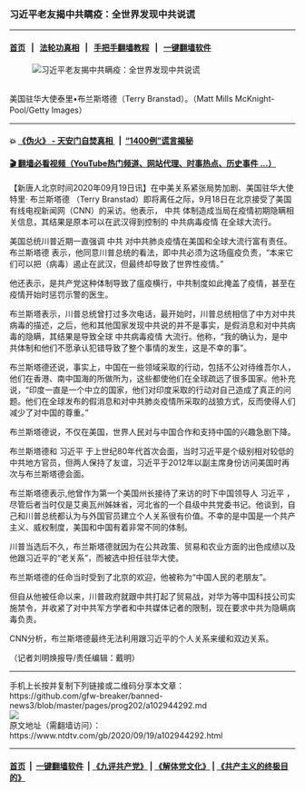 ### 习近平老友揭中共瞒疫：全世界发现中共说谎
------------------------

#### [首页](https://github.com/gfw-breaker/banned-news3/blob/master/README.md) &nbsp;&nbsp;|&nbsp;&nbsp; [法轮功真相](https://github.com/begood0513/basic/blob/master/README.md)  &nbsp;&nbsp;|&nbsp;&nbsp; [手把手翻墙教程](https://github.com/gfw-breaker/guides/wiki)  &nbsp;&nbsp;|&nbsp;&nbsp; [一键翻墙软件](https://github.com/gfw-breaker/nogfw/blob/master/README.md)  



<div><div class="featured_image">
 <figure>
  <img alt="习近平老友揭中共瞒疫：全世界发现中共说谎" src="https://i.ntdtv.com/assets/uploads/2020/09/123-800x450.jpg"/>
 </figure><br/>
 <span class="caption">
  美国驻华大使泰里•布兰斯塔德（Terry Branstad）。（Matt Mills McKnight-Pool/Getty Images）
 </span>
</div>
</div><hr/>

#### 💥 [《伪火》 - 天安门自焚真相 ](http://158.247.195.190:10000/videos/blog/weihuo.html)&nbsp; |&nbsp; [“1400例”谎言揭秘  ](http://158.247.195.190:10000/videos/blog/jiexi1400.html)

#### [ 🎬  翻墙必看视频（YouTube热门频道、网站代理、时事热点、历史事件 ...）](https://github.com/gfw-breaker/links/blob/master/banned.md)

<div><div class="post_content" itemprop="articleBody">
 <p>
  【新唐人北京时间2020年09月19日讯】在中美关系紧张局势加剧、美国驻华大使特里‧
  <ok href="https://www.ntdtv.com/gb/布兰斯塔德.htm">
   布兰斯塔德
  </ok>
  （Terry Branstad）即将离任之际，9月18日在北京接受了美国有线电视新闻网（CNN）的采访。他表示，
  <ok href="https://www.ntdtv.com/gb/中共.htm">
   中共
  </ok>
  体制造成当局在疫情初期隐瞒相关信息，其结果是原本可以在武汉得到控制的
  <ok href="https://www.ntdtv.com/gb/中共病毒疫情.htm">
   中共病毒疫情
  </ok>
  在全球大流行。
 </p>
 <p>
  美国总统川普近期一直强调
  <ok href="https://www.ntdtv.com/gb/中共.htm">
   中共
  </ok>
  对中共肺炎疫情在美国和全球大流行富有责任。
  <ok href="https://www.ntdtv.com/gb/布兰斯塔德.htm">
   布兰斯塔德
  </ok>
  表示，他同意川普总统的看法，即中共必须为这场瘟疫负责，“本来它们可以把（病毒）遏止在武汉，但最终却导致了世界性疫情。”
 </p>
 <p>
  他还表示，是共产党这种体制导致了瘟疫横行，中共制度如此掩盖了疫情，甚至在疫情开始时惩罚示警的医生。
 </p>
 <p>
  布兰斯塔表示，川普总统曾打过多次电话，最开始时，川普总统相信了中方对中共病毒的描述，之后，他和其他国家发现中共说的并不是事实，是假消息和对中共病毒的隐瞒，其结果是导致全球
  <ok href="https://www.ntdtv.com/gb/中共病毒疫情.htm">
   中共病毒疫情
  </ok>
  大流行。他称，“我的确认为，是中共体制和他们不愿承认犯错导致了整个事情的发生，这是不幸的事”。
 </p>
 <p>
  布兰斯塔德还说，事实上，中国在一些领域采取的行动，包括不公对待维吾尔人，他们在香港、南中国海的所做所为，这些都使他们在全球疏远了很多国家。他补充说，“印度一直是一个中立的国家，他们对印度采取的行动对自己造成了真正的问题。他们在全球发布的假消息和对中共肺炎疫情所采取的战狼方式，反而使得人们减少了对中国的尊重。”
 </p>
 <p>
  布兰斯塔德说，不仅在美国，世界人民对与中国合作和支持中国的兴趣急剧下降。
 </p>
 <p>
  布兰斯塔德和
  <ok href="https://www.ntdtv.com/gb/习近平.htm">
   习近平
  </ok>
  于上世纪80年代首次会面，当时习近平是个级别相对较低的中共地方官员，但两人保持了友谊，习近平于2012年以副主席身份访问美国时再次与布兰斯塔德会面。
 </p>
 <p>
  布兰斯塔德表示,他曾作为第一个美国州长接待了来访的时下中国领导人
  <ok href="https://www.ntdtv.com/gb/习近平.htm">
   习近平
  </ok>
  ，尽管后者当时仅是艾奥瓦州姊妹省，河北省的一个县级中共党委书记。他谈到，自己和川普总统都认为与外国官员建立个人关系很有价值。不幸的是中国是一个共产主义、威权制度，美国和中国有着非常不同的体制。
 </p>
 <p>
  川普当选后不久，布兰斯塔德就因为在公共政策、贸易和农业方面的出色成绩以及他跟习近平的“老关系”，而被选中担任驻华大使。
 </p>
 <p>
  布兰斯塔德的任命当时受到了北京的欢迎，他被称为“中国人民的老朋友”。
 </p>
 <p>
  但自从他被任命以来，川普政府就跟中共打起了贸易战，对华为等中国科技公司实施禁令，并收紧了对中共军方学者和中共媒体记者的限制，现在要求中共为隐瞒病毒负责。
 </p>
 <p>
  CNN分析，布兰斯塔德最终无法利用跟习近平的个人关系来缓和双边关系。
 </p>
 <p>
  （记者刘明焕报导/责任编辑：戴明）
 </p>
 <div class="single_ad">
 </div>
</div>
</div>
<hr/>
手机上长按并复制下列链接或二维码分享本文章：<br/>
https://github.com/gfw-breaker/banned-news3/blob/master/pages/prog202/a102944292.md <br/>
<a href='https://github.com/gfw-breaker/banned-news3/blob/master/pages/prog202/a102944292.md'><img src='https://github.com/gfw-breaker/banned-news3/blob/master/pages/prog202/a102944292.md.png'/></a> <br/>
原文地址（需翻墙访问）：https://www.ntdtv.com/gb/2020/09/19/a102944292.html


------------------------
#### [首页](https://github.com/gfw-breaker/banned-news3/blob/master/README.md) &nbsp;|&nbsp; [一键翻墙软件](https://github.com/gfw-breaker/nogfw/blob/master/README.md) &nbsp;| [《九评共产党》](https://github.com/gfw-breaker/9ping.md/blob/master/README.md#九评之一评共产党是什么) | [《解体党文化》](https://github.com/gfw-breaker/jtdwh.md/blob/master/README.md) | [《共产主义的终极目的》](https://github.com/gfw-breaker/gczydzjmd.md/blob/master/README.md)


<img src='http://gfw-breaker.win/banned-news3/pages/prog202/a102944292.md' width='0px' height='0px'/>